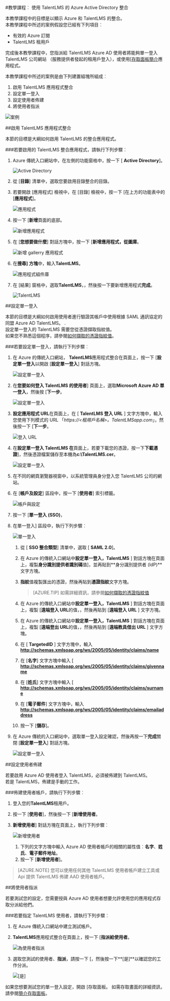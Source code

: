 <properties 
    pageTitle="教學課程︰ Azure Active Directory 整合 TalentLMS |Microsoft Azure" 
    description="瞭解如何使用 TalentLMS 與 Azure Active Directory 啟用單一登入，自動化佈建和更多 ！" 
    services="active-directory" 
    authors="jeevansd"  
    documentationCenter="na" 
    manager="femila"/>
<tags 
    ms.service="active-directory" 
    ms.devlang="na" 
    ms.topic="article" 
    ms.tgt_pltfrm="na" 
    ms.workload="identity" 
    ms.date="09/11/2016" 
    ms.author="jeedes" />

#<a name="tutorial-azure-active-directory-integration-with-talentlms"></a>教學課程︰ 使用 TalentLMS 的 Azure Active Directory 整合
  
本教學課程中的目標是以顯示 Azure 和 TalentLMS 的整合。  
本教學課程中所述的案例假設您已經有下列項目︰

-   有效的 Azure 訂閱
-   TalentLMS 租用戶
  
完成後本教學課程中，您指派給 TalentLMS Azure AD 使用者將能夠單一登入 TalentLMS 公司網站 （服務提供者發起的租用戶登入），或使用[[存取面板簡介](active-directory-saas-access-panel-introduction.md)應用程式。
  
本教學課程中所述的案例是由下列建置組塊所組成︰

1.  啟用 TalentLMS 應用程式整合
2.  設定單一登入
3.  設定使用者佈建
4.  將使用者指派

![案例](./media/active-directory-saas-talentlms-tutorial/IC777289.png "案例")

##<a name="enabling-the-application-integration-for-talentlms"></a>啟用 TalentLMS 應用程式整合
  
本節的目標是大綱如何啟用 TalentLMS 的整合應用程式。

###<a name="to-enable-the-application-integration-for-talentlms-perform-the-following-steps"></a>若要啟用的 TalentLMS 整合應用程式，請執行下列步驟︰

1.  Azure 傳統入口網站中，在左側的功能窗格中，按一下 [ **Active Directory**]。

    ![Active Directory](./media/active-directory-saas-talentlms-tutorial/IC700993.png "Active Directory")

2.  從 [**目錄**] 清單中，選取您要啟用目錄整合的目錄。

3.  若要開啟 [應用程式] 檢視中，在 [目錄] 檢視中，按一下 [在上方的功能表中的 [**應用程式**]。

    ![應用程式](./media/active-directory-saas-talentlms-tutorial/IC700994.png "應用程式")

4.  按一下 [**新增**頁面的底部。

    ![新增應用程式](./media/active-directory-saas-talentlms-tutorial/IC749321.png "新增應用程式")

5.  在 [**您想要做什麼**] 對話方塊中，按一下 [**新增應用程式，從圖庫**。

    ![新增 gallerry 應用程式](./media/active-directory-saas-talentlms-tutorial/IC749322.png "新增 gallerry 應用程式")

6.  在**搜尋] 方塊**中，輸入**TalentLMS**。

    ![應用程式組件庫](./media/active-directory-saas-talentlms-tutorial/IC777290.png "應用程式組件庫")

7.  在 [結果] 窗格中，選取**TalentLMS**，，然後按一下要新增應用程式**完成**。

    ![TalentLMS](./media/active-directory-saas-talentlms-tutorial/IC777291.png "TalentLMS")

##<a name="configuring-single-sign-on"></a>設定單一登入
  
本節的目標是大綱如何啟用使用者進行驗證其帳戶中使用根據 SAML 通訊協定的同盟 Azure AD TalentLMS。 .  
設定單一登入的 TalentLMS 需要您從憑證擷取指紋值。  
如果您不熟悉這個程序，請參閱[如何擷取的憑證指紋值](http://youtu.be/YKQF266SAxI)。

###<a name="to-configure-single-sign-on-perform-the-following-steps"></a>若要設定單一登入，請執行下列步驟︰

1.  在 Azure 的傳統入口網站， **TalentLMS**應用程式整合在頁面上，按一下 [**設定單一登入**以開啟 [**設定單一登入**] 對話方塊。

    ![設定單一登入](./media/active-directory-saas-talentlms-tutorial/IC777292.png "設定單一登入")

2.  在**您要如何登入 TalentLMS 的使用者**] 頁面上，選取**Microsoft Azure AD 單一登入**，然後按 [**下一步**。

    ![設定單一登入](./media/active-directory-saas-talentlms-tutorial/IC777293.png "設定單一登入")

3.  **設定應用程式 URL**在頁面上，在 [ **TalentLMS 登入 URL** ] 文字方塊中，輸入您使用下列模式的 URL 「*https://\<租用戶名稱\>。TalentLMSapp.com*」，然後按一下 [**下一步**。

    ![登入 URL](./media/active-directory-saas-talentlms-tutorial/IC777294.png "登入 URL")

4.  在**設定單一登入 TalentLMS 在**頁面上，若要下載您的憑證，按一下**下載憑證**]，然後憑證檔案儲存至本機為**c:\\TalentLMS.cer**。

    ![設定單一登入](./media/active-directory-saas-talentlms-tutorial/IC777295.png "設定單一登入")

5.  在不同的網頁瀏覽器視窗中，以系統管理員身分登入您 TalentLMS 公司的網站。

6.  在 [**帳戶及設定**] 區段中，按一下 [**使用者**] 索引標籤。

    ![帳戶與設定](./media/active-directory-saas-talentlms-tutorial/IC777296.png "帳戶與設定")

7.  按一下 [**單一登入 (SSO)**，

8.  在單一登入] 區段中，執行下列步驟︰

    ![單一登入](./media/active-directory-saas-talentlms-tutorial/IC777297.png "單一登入")

    1.  從 [ **SSO 整合類型**] 清單中，選取 [ **SAML 2.0**]。
    2.  在 Azure 的傳統入口網站中**設定單一登入，TalentLMS** ] 對話方塊在頁面上，複製**身分識別提供者識別碼**值]，並再貼到**身分識別提供者 (IdP)**文字方塊。
    3.  **指紋**值複製匯出的憑證，然後再貼到**憑證指紋**文字方塊。

        >[AZURE.TIP] 如需詳細資訊，請參閱[如何擷取的憑證指紋值](http://youtu.be/YKQF266SAxI)

    4.  在 Azure 的傳統入口網站中**設定單一登入，TalentLMS** ] 對話方塊在頁面上，複製 [**遠端登入 URL**的值，，然後再貼到 [**遠端登入 URL** ] 文字方塊。
    5.  在 Azure 的傳統入口網站中**設定單一登入，TalentLMS** ] 對話方塊在頁面上，複製 [**遠端登出 URL**的值，，然後再貼到 [**遠端教具借出 URL** ] 文字方塊。
    6.  在 [ **TargetedID** ] 文字方塊中，輸入**http://schemas.xmlsoap.org/ws/2005/05/identity/claims/name**
    7.  在 [**名字**] 文字方塊中輸入 [ **http://schemas.xmlsoap.org/ws/2005/05/identity/claims/givenname**
    8.  在 [**姓氏**] 文字方塊中輸入 [ **http://schemas.xmlsoap.org/ws/2005/05/identity/claims/surname**
    9.  在 [**電子郵件**] 文字方塊中，輸入**http://schemas.xmlsoap.org/ws/2005/05/identity/claims/emailaddress**
    10. 按一下 [**儲存**]。

9.  在 Azure 傳統的入口網站中，選取單一登入設定確認，然後再按一下**完成**關閉 [**設定單一登入**] 對話方塊。

    ![設定單一登入](./media/active-directory-saas-talentlms-tutorial/IC777298.png "設定單一登入")

##<a name="configuring-user-provisioning"></a>設定使用者佈建
  
若要啟用 Azure AD 使用者登入 TalentLMS，必須被佈建到 TalentLMS。  
若是 TalentLMS，佈建是手動的工作。

###<a name="to-provision-a-user-accounts-perform-the-following-steps"></a>佈建使用者帳戶，請執行下列步驟︰

1.  登入您的**TalentLMS**租用戶。

2.  按一下 [**使用者**]，然後按一下 [**新增使用者**。

3.  **新增使用者**] 對話方塊在頁面上，執行下列步驟︰

    ![新增使用者](./media/active-directory-saas-talentlms-tutorial/IC777299.png "新增使用者")

    1.  下列的文字方塊中輸入 Azure AD 使用者帳戶的相關的屬性值︰**名字**、**姓氏**、**電子郵件地址**。
    2.  按一下 [**新增使用者**]。

>[AZURE.NOTE] 您可以使用任何其他 TalentLMS 使用者帳戶建立工具或 Api 提供 TalentLMS 佈建 AAD 使用者帳戶。

##<a name="assigning-users"></a>將使用者指派
  
若要測試您的設定，您需要授與 Azure AD 使用者想要允許使用您的應用程式存取分派給他們。

###<a name="to-assign-users-to-talentlms-perform-the-following-steps"></a>若要指定 TalentLMS 使用者，請執行下列步驟︰

1.  在 Azure 傳統入口網站中建立測試帳戶。

2.  **TalentLMS**應用程式整合在頁面上，按一下 [**指派給使用者**。

    ![為使用者指派](./media/active-directory-saas-talentlms-tutorial/IC777300.png "為使用者指派")

3.  選取您測試的使用者、**指派**，請按一下 [，然後按一下**[是]**以確認您的工作分派。

    ![[是]](./media/active-directory-saas-talentlms-tutorial/IC767830.png "[是]")
  
如果您想要測試您的單一登入設定，開啟 [存取面板。 如需存取畫面的詳細資訊，請參閱[簡介存取面板](active-directory-saas-access-panel-introduction.md)。